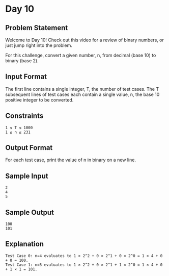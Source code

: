# Day 10

## Problem Statement

Welcome to Day 10! Check out this video for a review of binary numbers, or just jump right into the problem.

For this challenge, convert a given number, n, from decimal (base 10) to binary (base 2).

## Input Format

The first line contains a single integer, T, the number of test cases. The T subsequent lines of test cases each contain a single value, n, the base 10 positive integer to be converted.

## Constraints
```
1 ≤ T ≤ 1000
1 ≤ n ≤ 231
```
## Output Format

For each test case, print the value of n in binary on a new line.

## Sample Input
```
2
4
5
```
## Sample Output
```
100
101
```
## Explanation
```
Test Case 0: n=4 evaluates to 1 × 2^2 + 0 × 2^1 + 0 × 2^0 = 1 × 4 + 0 + 0 = 100.
Test Case 1: n=5 evaluates to 1 × 2^2 + 0 × 2^1 + 1 × 2^0 = 1 × 4 + 0 + 1 × 1 = 101.
```
